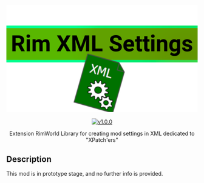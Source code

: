 <p align="center">
    <img src="https://raw.githubusercontent.com/Aviuz/RimXmlSettings/master/Images/Logo.png" alt="Prison Labor" />
</p>
<p align="center">
  <a href="https://github.com/Aviuz/RimXmlSettings/releases">
    <img src="https://img.shields.io/badge/version-pre1.0.0-green.svg?style=flat" alt="v1.0.0" />
  </a>
</p>

<p align="center">
    Extension RimWorld Library for creating mod settings in XML dedicated to "XPatch'ers"
</p>
<p align="center">
    <!--a href="https://steamcommunity.com/sharedfiles/filedetails/?id=972057888">Steam Workshop</a> | <a href="https://ludeon.com/forums/index.php?topic=34465.0">Ludeon Forums</a-->
</p>

## Description
This mod is in prototype stage, and no further info is provided.